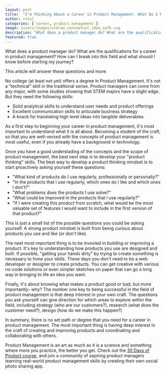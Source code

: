 ```yaml
---
layout: post
title:  "I'm Thinking About a Career in Product Management. What Do I Need to Know?"
author: rutul
categories: [ career, product management ]
image: assets/images/undraw_conceptual_idea_xw7k.svg
description: "What does a product manager do? What are the qualifications for a career in product management? How can I break into this field and what should I know before starting my journey?"
featured: true
---
```

What does a product manager do? What are the qualifications for a career in product management? How can I break into this field and what should I know before starting my journey?

This article will answer these questions and more.

No college (at least not yet) offers a degree in Product Management. It's not a "technical" skill in the traditional sense. Product managers can come from any major, with some studies showing that STEM majors have a slight edge. But they need the following skills:

+ Solid analytical skills to understand user needs and product offerings
+ Excellent communication skills to articulate business strategy
+ A knack for translating high level ideas into tangible deliverables

As a first step to beginning your career in product management, it's most important to understand what it is all about. Becoming a student of the craft, so that you are well-versed with the concepts of product management is most useful, even if you already have a background in technology.

Once you have a good understading of the concepts and the scope of product management, the best next step is to develop your "product thinking" skills. The best way to develop a product thinking mindset is to start proactively asking yourself these questions:

+ "What kind of products do I use regularly, professionally or personally?"
+ "In the products that I use regularly, which ones do I like and which ones I don't?"
+ "What problems does the products I use solve?"
+ "What could be improved in the products that I use regularly?"
+ "If I were creating this product from scratch, what would be the most valuable set of features I would want to include in the first version of that product?"

This is just a small list of the possible questions you could be asking yourself. A strong product mindset is built from being curious about products you use and like (or don't like).

The next most important thing is to be invovled in building or improving a product. It's key to understanding how products you use are designed and built. If possible, "getting your hands dirty" by trying to create something is necessary to hone your skills. These days you don't need to be a web developer or designer to create products. You can get creative with various no-code solutions or even simpler sketches on paper that can go a long way in bringing to life an idea you want.

Finally, it's about knowing what makes a product good or bad, but more importantly- why? The number one key to being successful in the field of product management is that deep interest in your own craft. The questions you ask yourself can give direction for which areas to explore within the field, including strategy (who are our customers?), research (what does the customer need?), design (how do we make this happen?)

In summary, there is no set path or degree that you need for a career in product management. The most important thing is having deep interest in the craft of creating and improving products and coordinating and collaborating with others.

Product Management is an art as much as it is a science and something where more you practice, the better you get. Check out the [30 Days of Product course](https://30daysofproduct.com/), and join a community of aspiring product managers learning real-world product management skills by creating their own social photo sharing app.
